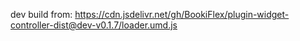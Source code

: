 dev build from: https://cdn.jsdelivr.net/gh/BookiFlex/plugin-widget-controller-dist@dev-v0.1.7/loader.umd.js
